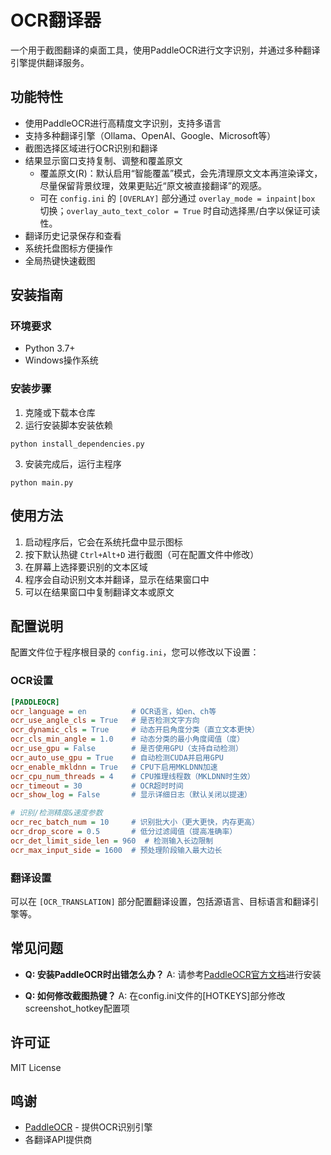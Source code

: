 # OCR翻译器

一个用于截图翻译的桌面工具，使用PaddleOCR进行文字识别，并通过多种翻译引擎提供翻译服务。

## 功能特性

- 使用PaddleOCR进行高精度文字识别，支持多语言
- 支持多种翻译引擎（Ollama、OpenAI、Google、Microsoft等）
- 截图选择区域进行OCR识别和翻译
- 结果显示窗口支持复制、调整和覆盖原文
  - 覆盖原文(R)：默认启用“智能覆盖”模式，会先清理原文文本再渲染译文，尽量保留背景纹理，效果更贴近“原文被直接翻译”的观感。
  - 可在 `config.ini` 的 `[OVERLAY]` 部分通过 `overlay_mode = inpaint|box` 切换；`overlay_auto_text_color = True` 时自动选择黑/白字以保证可读性。
- 翻译历史记录保存和查看
- 系统托盘图标方便操作
- 全局热键快速截图

## 安装指南

### 环境要求

- Python 3.7+
- Windows操作系统

### 安装步骤

1. 克隆或下载本仓库
2. 运行安装脚本安装依赖

```
python install_dependencies.py
```

3. 安装完成后，运行主程序

```
python main.py
```

## 使用方法

1. 启动程序后，它会在系统托盘中显示图标
2. 按下默认热键 `Ctrl+Alt+D` 进行截图（可在配置文件中修改）
3. 在屏幕上选择要识别的文本区域
4. 程序会自动识别文本并翻译，显示在结果窗口中
5. 可以在结果窗口中复制翻译文本或原文

## 配置说明

配置文件位于程序根目录的 `config.ini`，您可以修改以下设置：

### OCR设置

```ini
[PADDLEOCR]
ocr_language = en          # OCR语言，如en、ch等
ocr_use_angle_cls = True   # 是否检测文字方向
ocr_dynamic_cls = True     # 动态开启角度分类（直立文本更快）
ocr_cls_min_angle = 1.0    # 动态分类的最小角度阈值（度）
ocr_use_gpu = False        # 是否使用GPU（支持自动检测）
ocr_auto_use_gpu = True    # 自动检测CUDA并启用GPU
ocr_enable_mkldnn = True   # CPU下启用MKLDNN加速
ocr_cpu_num_threads = 4    # CPU推理线程数（MKLDNN时生效）
ocr_timeout = 30           # OCR超时时间
ocr_show_log = False       # 显示详细日志（默认关闭以提速）

# 识别/检测精度&速度参数
ocr_rec_batch_num = 10     # 识别批大小（更大更快，内存更高）
ocr_drop_score = 0.5       # 低分过滤阈值（提高准确率）
ocr_det_limit_side_len = 960  # 检测输入长边限制
ocr_max_input_side = 1600  # 预处理阶段输入最大边长
```

### 翻译设置

可以在 `[OCR_TRANSLATION]` 部分配置翻译设置，包括源语言、目标语言和翻译引擎等。

## 常见问题

- **Q: 安装PaddleOCR时出错怎么办？**
  A: 请参考[PaddleOCR官方文档](https://github.com/PaddlePaddle/PaddleOCR/blob/release/2.6/doc/doc_ch/quickstart.md)进行安装

- **Q: 如何修改截图热键？**
  A: 在config.ini文件的[HOTKEYS]部分修改screenshot_hotkey配置项

## 许可证

MIT License

## 鸣谢

- [PaddleOCR](https://github.com/PaddlePaddle/PaddleOCR) - 提供OCR识别引擎
- 各翻译API提供商 
